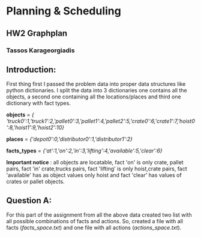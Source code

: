 # Planning & Scheduling
## HW2 Graphplan
### Tassos Karageorgiadis

## Introduction:
First thing first I passed the problem data into proper data structures like python dictionaries. I split the data into 3 dictionaries one contains all the objects, a second one containing all the locations/places and third one dictionary with fact types.

**objects** = *{ 'truck0':1,'truck1':2,'pallet0':3,'pallet1':4,'pallet2':5,'crate0':6,'crate1':7,'hoist0':8,'hoist1':9,'hoist2':10}*

**places** = *{'depot0':0,'distributor0':1,'distributor1':2}*

**facts_types** = *{'at':1,'on':2,'in':3,'lifting':4,'available':5,'clear':6}*


**Important notice** : all objects are locatable, fact 'on' is only crate, pallet pairs, fact 'in' crate,trucks pairs, fact 'lifting' is only hoist,crate pairs, fact 'available' has as object values only hoist and fact 'clear' has values of crates or pallet objects.

## Question A:
For this part of the assignment from all the above data created two list with all possible combinations of facts and actions. So, created a file with all facts (*facts_space.txt*) and one file with all actions (*actions_space.txt*). 
